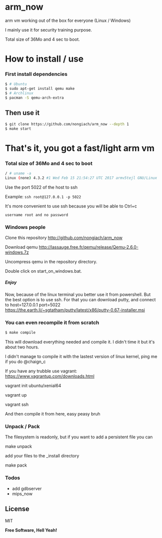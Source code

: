 # arm_now
arm vm working out of the box for everyone (Linux / Windows)

I mainly use it for security training purpose.

Total size of 36Mo and 4 sec to boot.

# How to install / use
### First install dependencies
```sh
$ # Ubuntu
$ sudo apt-get install qemu make
$ # Archlinux
$ pacman -S qemu-arch-extra
```
## Then use it
```sh
$ git clone https://github.com/nongiach/arm_now --depth 1
$ make start
```
# That's it, you got a fast/light arm vm
### Total size of 36Mo and 4 sec to boot
```sh
/ # uname -a
Linux (none) 4.3.2 #1 Wed Feb 15 21:54:27 UTC 2017 armv5tejl GNU/Linux
```

Use the port 5022 of the host to ssh

Example: ```ssh root@127.0.0.1 -p 5022```

It's more convenient to use ssh because you will be able to Ctrl+c

```username root and no password```
### Windows people
Clone this repository http://github.com/nongiach/arm_now

Download qemu http://lassauge.free.fr/qemu/release/Qemu-2.6.0-windows.7z

Uncompress qemu in the repository directory.

Double click on start_on_windows.bat.
##### Enjoy
Now, because of the linux terminal you better use it from powershell.
But the best option is to use ssh.
For that you can download putty, and connect to host=127.0.0.1 port=5022 https://the.earth.li/~sgtatham/putty/latest/x86/putty-0.67-installer.msi

### You can even recompile it from scratch
```sh
$ make compile
```
This will download everything needed and compile it. I didn't time it but it's about two hours.

I didn't manage to compile it with the lastest version of linux kernel, ping me if you do @chaign_c

If you have any trubble use vagrant: https://www.vagrantup.com/downloads.html

vagrant init ubuntu/xenial64

vagrant up

vagrant ssh

And then compile it from here, easy peasy bruh

### Unpack / Pack
The filesystem is readonly, but if you want to add a persistent file you can

make unpack

add your files to the _install directory

make pack

### Todos
 - add gdbserver
 - mips_now

License
----

MIT

**Free Software, Hell Yeah!**
